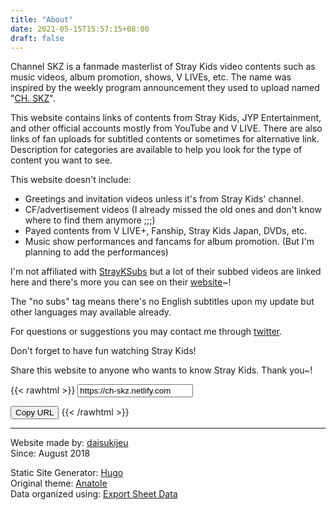 ```yaml
---
title: "About"
date: 2021-05-15T15:57:15+08:00
draft: false
---
```

Channel SKZ is a fanmade masterlist of Stray Kids video contents such as music videos,  album promotion, shows, V LIVEs, etc. The name was inspired by the weekly program announcement they used to upload named "[CH. SKZ](https://twitter.com/Stray_Kids/status/1142734078518558721)".

This website contains links of contents from Stray Kids, JYP Entertainment, and other official accounts mostly from YouTube and V LIVE. There are also links of fan uploads for subtitled contents or sometimes for alternative link. Description for categories are available to help you look for the type of content you want to see. 

This website doesn't include:
* Greetings and invitation videos unless it's from Stray Kids' channel.
* CF/advertisement videos (I already missed the old ones and don't know where to find them anymore ;;;)
* Payed contents from V LIVE+, Fanship, Stray Kids Japan, DVDs, etc.
* Music show performances and fancams for album promotion. (But I'm planning to add the performances)

I'm not affiliated with [StrayKSubs](https://www.twitter.com/StrayKSubs) but a lot of their subbed videos are linked here and there's more you can see on their [website](https://strayksubs.com)~!

The "no subs" tag means there's no English subtitles upon my update but other languages may available already.

For questions or suggestions you may contact me through [twitter](https://twitter.com/daisukijeu).

Don't forget to have fun watching Stray Kids!

Share this website to anyone who wants to know Stray Kids. Thank you~!

{{< rawhtml >}}
<input type="text" value="https://ch-skz.netlify.com" id="site-url">

<button onclick="copyText()">Copy URL</button>
{{< /rawhtml >}}

----
Website made by: [daisukijeu](https://twitter.com/daisukijeu) \
Since: August 2018

Static Site Generator: [Hugo](https://gohugo.io/) \
Original theme: [Anatole](https://themes.gohugo.io/anatole/) \
Data organized using: [Export Sheet Data](https://workspace.google.com/marketplace/app/export_sheet_data/903838927001)

